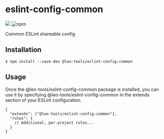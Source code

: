 # eslint-config-common

![](https://img.shields.io/github/release/leo-tools/eslint-config-common.svg)   ![npm](https://img.shields.io/npm/dm/@leo-tools/eslint-config-common)

Common ESLint shareable config

## Installation

```shell script
$ npm install --save-dev @leo-tools/eslint-config-common
```
## Usage
Once the @leo-tools/eslint-config-common package is installed, you can use it by specifying @leo-tools/eslint-config-common in the extends section of your ESLint configuration.

```text
{
  "extends": ["@leo-tools/eslint-config-common"],
  "rules": {
    // Additional, per-project rules...
  }
}
```
